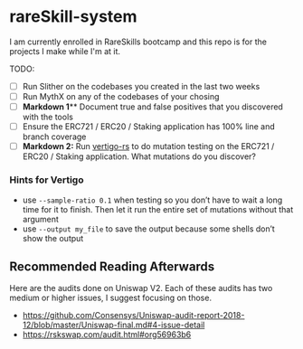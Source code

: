 # rareSkill-system
I am currently enrolled in RareSkills bootcamp and this repo is for the projects I make while I'm at it.

TODO:
- [ ]  Run Slither on the codebases you created in the last two weeks
- [ ]  Run MythX on any of the codebases of your chosing
- [ ]  **Markdown 1**** Document true and false positives that you discovered with the tools
- [ ]  Ensure the ERC721 / ERC20 / Staking application has 100% line and branch coverage
- [ ]  **Markdown 2:** Run [vertigo-rs](https://github.com/RareSkills/vertigo-rs) to do mutation testing on the ERC721 / ERC20 / Staking application. What mutations do you discover?

### Hints for Vertigo

- use `--sample-ratio 0.1` when testing so you don’t have to wait a long time for it to finish. Then let it run the entire set of mutations without that argument
- use `--output my_file` to save the output because some shells don’t show the output

## Recommended Reading Afterwards

Here are the audits done on Uniswap V2. Each of these audits has two medium or higher issues, I suggest focusing on those.

- https://github.com/Consensys/Uniswap-audit-report-2018-12/blob/master/Uniswap-final.md#4-issue-detail
- https://rskswap.com/audit.html#org56963b6